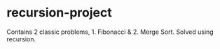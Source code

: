 # recursion-project
Contains 2 classic problems, 1. Fibonacci &amp; 2. Merge Sort. Solved using recursion.
